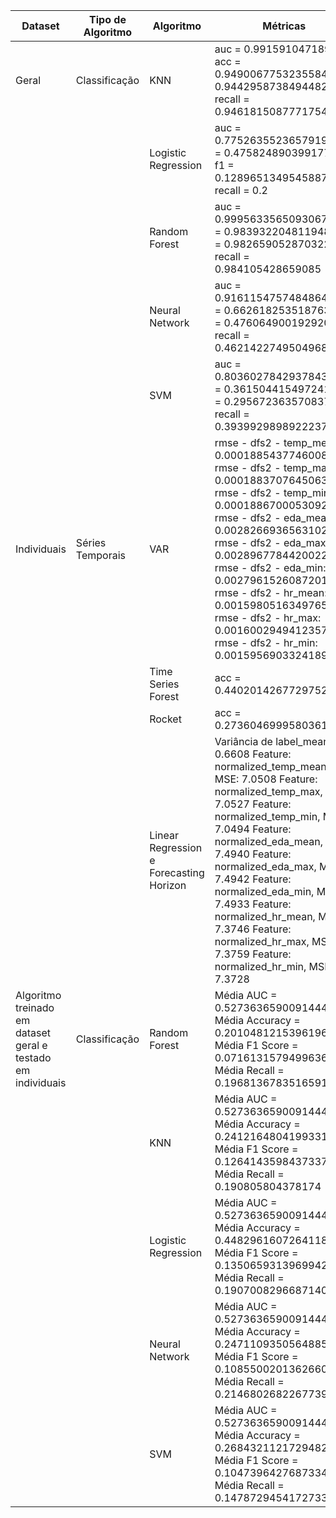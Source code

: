 | Dataset                                                       | Tipo de Algoritmo | Algoritmo                               | Métricas                                                                                                                                                                                                                                                                                                                                                                                                                | Observações        |
|---------------------------------------------------------------|-------------------|-----------------------------------------|-------------------------------------------------------------------------------------------------------------------------------------------------------------------------------------------------------------------------------------------------------------------------------------------------------------------------------------------------------------------------------------------------------------------------|--------------------|
| Geral                                                         | Classificação     | KNN                                     | auc = 0.991591047189687 acc = 0.9490067753235584 f1 = 0.9442958738494482 recall = 0.9461815087771754                                                                                                                                                                                                                                                                                                                    | 2º melhor          |
|                                                               |                   | Logistic Regression                     | auc = 0.7752635523657919 acc = 0.47582489039917775 f1 = 0.12896513495458875 recall = 0.2                                                                                                                                                                                                                                                                                                                                | 5º                 |
|                                                               |                   | Random Forest                           | auc = 0.9995633565093067 acc = 0.9839322048119481 f1 = 0.9826590528703228 recall = 0.984105428659085                                                                                                                                                                                                                                                                                                                    | Melhor algoritmo   |
|                                                               |                   | Neural Network                          | auc = 0.9161154757484864 acc = 0.6626182535187632 f1 = 0.47606490019292086 recall = 0.4621422749504968                                                                                                                                                                                                                                                                                                                  | 3º                 |
|                                                               |                   | SVM                                     | auc = 0.8036027842937843 acc = 0.3615044154972416 f1 = 0.2956723635708373 recall = 0.3939929898922237                                                                                                                                                                                                                                                                                                                   | 4º                 |
| Individuais                                                   | Séries Temporais  | VAR                                     | rmse - dfs2 - temp_mean: 0.00018854377460086384 rmse - dfs2 - temp_max: 0.0001883707645063288 rmse - dfs2 - temp_min: 0.00018867000530922238 rmse - dfs2 - eda_mean: 0.0028266936563102105 rmse - dfs2 - eda_max: 0.002896778442002241 rmse - dfs2 - eda_min: 0.0027961526087201516 rmse - dfs2 - hr_mean: 0.0015980516349765005 rmse - dfs2 - hr_max: 0.001600294941235762 rmse - dfs2 - hr_min: 0.0015956903324189193 | Muito bom          |
|                                                               |                   | Time Series Forest                      | acc = 0.44020142677297525                                                                                                                                                                                                                                                                                                                                                                                               | Deveria ser melhor |
|                                                               |                   | Rocket                                  | acc = 0.2736046999580361                                                                                                                                                                                                                                                                                                                                                                                                | Deveria ser melhor |
|                                                               |                   | Linear Regression e Forecasting Horizon | Variância de label_mean: 0.6608 Feature: normalized_temp_mean, MSE: 7.0508 Feature: normalized_temp_max, MSE: 7.0527 Feature: normalized_temp_min, MSE: 7.0494 Feature: normalized_eda_mean, MSE: 7.4940 Feature: normalized_eda_max, MSE: 7.4942 Feature: normalized_eda_min, MSE: 7.4933 Feature: normalized_hr_mean, MSE: 7.3746 Feature: normalized_hr_max, MSE: 7.3759 Feature: normalized_hr_min, MSE: 7.3728     | Deveria ser melhor |
| Algoritmo treinado em dataset geral e testado em individuais  | Classificação     | Random Forest                           | Média AUC = 0.5273636590091444 Média Accuracy = 0.20104812153961962 Média F1 Score = 0.0716131579499636 Média Recall = 0.19681367835165917                                                                                                                                                                                                                                                                              | 5º                 |
|                                                               |                   | KNN                                     | Média AUC = 0.5273636590091444 Média Accuracy = 0.24121648041993313 Média F1 Score = 0.12641435984373375 Média Recall = 0.190805804378174                                                                                                                                                                                                                                                                               | 3º                 |
|                                                               |                   | Logistic Regression                     | Média AUC = 0.5273636590091444 Média Accuracy = 0.4482961607264118 Média F1 Score = 0.13506593139699424 Média Recall = 0.19070082966871407                                                                                                                                                                                                                                                                              | Melhor algoritmo   |
|                                                               |                   | Neural Network                          | Média AUC = 0.5273636590091444 Média Accuracy = 0.24711093505648857 Média F1 Score = 0.10855002013626604 Média Recall = 0.2146802682267739                                                                                                                                                                                                                                                                              | 2º                 |
|                                                               |                   | SVM                                     | Média AUC = 0.5273636590091444 Média Accuracy = 0.2684321121729482 Média F1 Score = 0.10473964276873349 Média Recall = 0.1478729454172733                                                                                                                                                                                                                                                                               | 4º                 |
